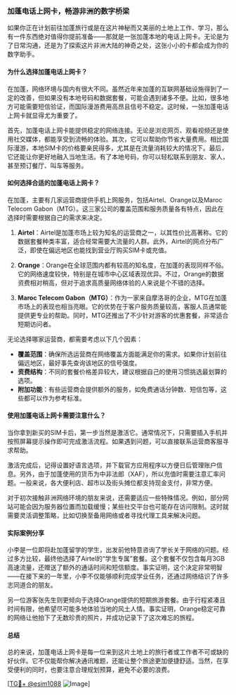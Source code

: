 ### 加蓬电话上网卡，畅游非洲的数字桥梁

如果你正在计划前往加蓬旅行或是在这片神秘而又美丽的土地上工作、学习，那么有一件东西绝对值得你提前准备——那就是一张加蓬本地的电话上网卡。无论是为了日常沟通，还是为了探索这片非洲大陆的神奇之处，这张小小的卡都会成为你的数字助手。

#### 为什么选择加蓬电话上网卡？

在加蓬，网络环境与国内有很大不同。虽然近年来加蓬的互联网基础设施得到了一定的改善，但如果没有本地号码和数据套餐，可能会遇到诸多不便。比如，很多地方可能需要短信验证，而国际漫游费用高昂且信号不稳定。这时候，一张加蓬电话上网卡就显得尤为重要了。

首先，加蓬电话上网卡能提供稳定的网络连接。无论是浏览网页、观看视频还是使用社交媒体，都能享受到流畅的体验。其次，它可以帮助你节省大量费用。相比国际漫游，本地SIM卡的价格要亲民得多，尤其是在流量消耗较大的情况下。最后，它还能让你更好地融入当地生活。有了本地号码，你可以轻松联系到朋友、家人，甚至预订餐厅、叫车等服务。

#### 如何选择合适的加蓬电话上网卡？

在加蓬，主要有几家运营商提供手机上网服务，包括Airtel、Orange以及Maroc Telecom Gabon（MTG）。这三家公司的覆盖范围和服务质量各有特点，因此在选择时需要根据自己的需求来决定。

1. **Airtel**：Airtel是加蓬市场上较为知名的运营商之一，以其性价比高著称。它的数据套餐种类丰富，适合经常需要大流量的人群。此外，Airtel的网点分布广泛，即使在偏远地区也能找到营业厅购买SIM卡或充值。

2. **Orange**：Orange在全球范围内都有较高的知名度，在加蓬的表现同样不俗。它的网络速度较快，特别是在城市中心区域表现优异。不过，Orange的数据资费相对稍高，但对于追求高质量网络体验的人来说是个不错的选择。

3. **Maroc Telecom Gabon（MTG）**：作为一家来自摩洛哥的企业，MTG在加蓬市场上的表现也相当亮眼。它的优势在于客户服务质量较高，客服人员通常能提供更专业的帮助。同时，MTG还推出了不少针对游客的优惠套餐，非常适合短期访问者。

无论选择哪家运营商，都需要考虑以下几个因素：

- **覆盖范围**：确保所选运营商在网络覆盖方面能满足你的需求。如果你计划前往偏远地区，最好事先查询该地区的信号强度。
- **资费结构**：不同的套餐价格差异较大，建议根据自己的使用习惯挑选最划算的选项。
- **附加功能**：有些运营商会提供额外的服务，如免费通话分钟数、短信包等，这些都可以作为参考标准。

#### 使用加蓬电话上网卡需要注意什么？

当你拿到新买的SIM卡后，第一步当然是激活它。通常情况下，只需要插入手机并按照屏幕提示操作即可完成激活流程。如果遇到问题，可以直接联系运营商客服寻求帮助。

激活完成后，记得设置好语言选项，并下载官方应用程序以方便日后管理账户信息。另外，由于加蓬使用的货币为中非法郎（XAF），所以充值时需要注意汇率问题。一般来说，各大便利店、超市以及街头摊位都支持现金支付，非常方便。

对于初次接触非洲网络环境的朋友来说，还需要适应一些特殊情况。例如，部分网站可能会因为服务器位置而加载缓慢；某些社交平台也可能存在访问限制。这时就需要灵活调整策略，比如切换至备用网络或者寻找代理工具来解决问题。

#### 实际案例分享

小李是一位即将赴加蓬留学的学生，出发前他特意咨询了学长关于网络的问题。经过多方比较，最终他选择了Airtel的“学生专属”套餐。这个套餐不仅包含每月3GB高速流量，还赠送了额外的通话时间和短信额度。事实证明，这个决定非常明智——在接下来的一年里，小李不仅能够顺利完成学业任务，还通过网络结识了许多志同道合的朋友。

另一位游客张先生则更倾向于选择Orange提供的短期旅游套餐。由于行程紧凑且时间有限，他希望尽可能多地体验当地的风土人情。事实证明，Orange稳定可靠的网络让他拍下了无数珍贵的照片，并成功记录下了这次难忘的旅程。

#### 总结

总的来说，加蓬电话上网卡是每一位来到这片土地上的旅行者或工作者不可或缺的好伙伴。它不仅能帮你解决通讯难题，还能让整个旅途更加便捷舒适。当然，在享受便利的同时，也要注意合理规划预算，避免不必要的浪费。

[[TG💪+ @esim1088](https://t.me/s/esim1088) ![Image](https://i.postimg.cc/4NQfJmqS/Snipaste-2025-05-13-00-14-12.png)]
